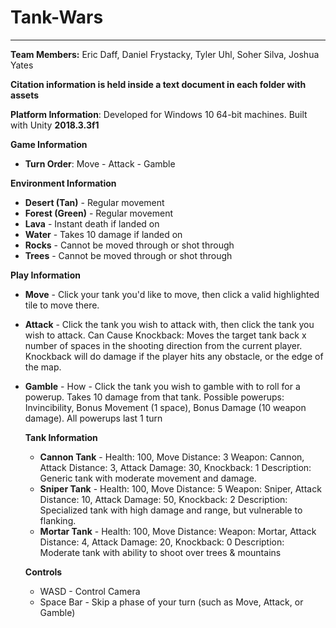 # Tank-Wars
---
**Team Members:** Eric Daff, Daniel Frystacky, Tyler Uhl, Soher Silva, Joshua Yates

**Citation information is held inside a text document in each folder with assets**

**Platform Information**: Developed for Windows 10 64-bit machines. Built with Unity **2018.3.3f1**

**Game Information**
- **Turn Order**: Move - Attack - Gamble

**Environment Information**
- **Desert (Tan)** - Regular movement
- **Forest (Green)** - Regular movement
- **Lava** - Instant death if landed on
- **Water** - Takes 10 damage if landed on
- **Rocks** - Cannot be moved through or shot through
- **Trees** - Cannot be moved through or shot through

**Play Information**
- **Move** - Click your tank you'd like to move, then click a valid highlighted tile to move there.
- **Attack** - Click the tank you wish to attack with, then click the tank you wish to attack.
	Can Cause Knockback: Moves the target tank back x number of spaces in the shooting direction from the current player.
	Knockback will do damage if the player hits any obstacle, or the edge of the map.
- **Gamble** - 	How - Click the tank you wish to gamble with to roll for a powerup. Takes 10 damage from that tank.
	Possible powerups: Invincibility, Bonus Movement (1 space), Bonus Damage (10 weapon damage). All powerups last 1 turn
  
  **Tank Information**
  - **Cannon Tank** - 
	Health: 100, Move Distance: 3
	Weapon: Cannon, Attack Distance: 3, Attack Damage: 30, Knockback: 1
	Description: Generic tank with moderate movement and damage.
  - **Sniper Tank** - 
  Health: 100, Move Distance: 5
	Weapon: Sniper, Attack Distance: 10, Attack Damage: 50, Knockback: 2
	Description: Specialized tank with high damage and range, but vulnerable to flanking.
  - **Mortar Tank** -
  Health: 100, Move Distance:
	Weapon: Mortar, Attack Distance: 4, Attack Damage: 20, Knockback: 0
	Description: Moderate tank with ability to shoot over trees & mountains
  
  **Controls**
	- WASD - Control Camera
	- Space Bar - Skip a phase of your turn (such as Move, Attack, or Gamble)
